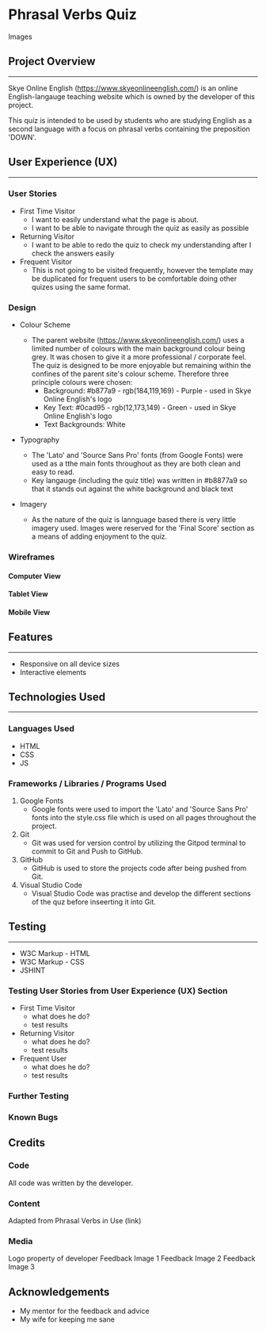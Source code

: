 # Phrasal Verbs Quiz
Images

## Project Overview
---
Skye Online English (https://www.skyeonlineenglish.com/) is an online English-langauge teaching website which is owned by the developer of this project. 

This quiz is intended to be used by students who are studying English as a second language with a focus on phrasal verbs containing the preposition 'DOWN'.

## User Experience (UX)
--- 
### User Stories
* First Time Visitor
    * I want to easily understand what the page is about.
    * I want to be able to navigate through the quiz as easily as possible
* Returning Visitor
    * I want to be able to redo the quiz to check my understanding after I check the answers easily
* Frequent Visitor
    * This is not going to be visited frequently, however the template may be duplicated for frequent users to be comfortable doing other quizes using the same format.

### Design
* Colour Scheme
    * The parent website (https://www.skyeonlineenglish.com/) uses a limited number of colours with the main background colour being grey.  It was chosen to give it a more professional / corporate feel.  The quiz is designed to be more enjoyable but remaining within the confines of the parent site's colour scheme.  Therefore three principle colours were chosen:
        * Background: #b877a9 - rgb(184,119,169) - Purple - used in Skye Online English's logo
        * Key Text: #0cad95 - rgb(12,173,149) - Green - used in Skye Online English's logo
        * Text Backgrounds: White

* Typography
    * The 'Lato' and 'Source Sans Pro' fonts (from Google Fonts) were used as a tthe main fonts throughout as they are both clean and easy to read.
    * Key langauge (including the quiz title) was written in #b8877a9 so that it stands out against the white background and black text

* Imagery
    * As the nature of the quiz is lannguage based there is very little imagery used.  Images were reserved for the 'Final Score' section as a means of adding enjoyment to the quiz.

### Wireframes 
#### Computer View
#### Tablet View
#### Mobile View

## Features
---
* Responsive on all device sizes
* Interactive elements

## Technologies Used
---
### Languages Used
* HTML
* CSS
* JS

### Frameworks / Libraries / Programs Used
1. Google Fonts
    * Google fonts were used to import the 'Lato' and 'Source Sans Pro' fonts into the style.css file which is used on all pages throughout the project.
2. Git
    * Git was used for version control by utilizing the Gitpod terminal to commit to Git and Push to GitHub.
3. GitHub
    * GitHub is used to store the projects code after being pushed from Git.
4. Visual Studio Code
    * Visual Studio Code was practise and develop the different sections of the quz before inseerting it into Git.

## Testing
---
* W3C Markup - HTML
* W3C Markup - CSS
* JSHINT

### Testing User Stories from User Experience (UX) Section
* First Time Visitor
    * what does he do?
    * test results
* Returning Visitor
    * what does he do?
    * test results
* Frequent User
    * what does he do?
    * test results

### Further Testing

### Known Bugs

## Credits

### Code
All code was written by the developer.

### Content
Adapted from Phrasal Verbs in Use (link)

### Media
Logo property of developer
Feedback Image 1
Feedback Image 2
Feedback Image 3

## Acknowledgements
* My mentor for the feedback and advice
* My wife for keeping me sane
